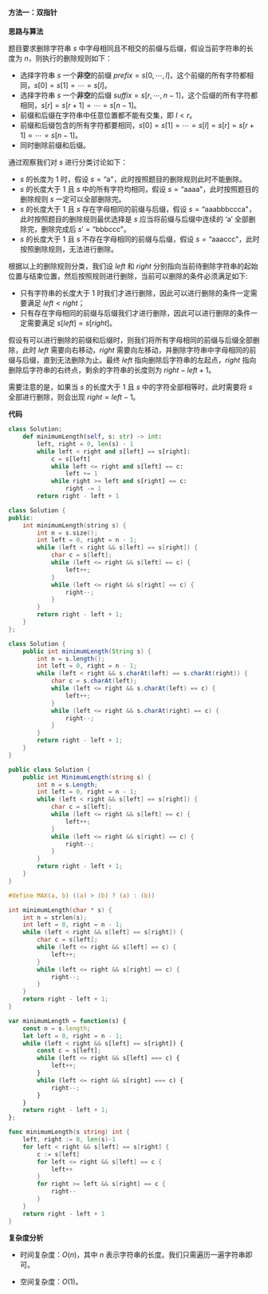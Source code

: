 #### 方法一：双指针

**思路与算法**

题目要求删除字符串 $s$ 中字母相同且不相交的前缀与后缀，假设当前字符串的长度为 $n$，则执行的删除规则如下：
+ 选择字符串 $s$ 一个**非空**的前缀 $\textit{prefix} = s[0,\cdots,l]$，这个前缀的所有字符都相同，$s[0] = s[1] = \cdots = s[l]$。
+ 选择字符串 $s$ 一个**非空**的后缀 $\textit{suffix} = s[r,\cdots,n-1]$，这个后缀的所有字符都相同，$s[r] = s[r + 1] = \cdots = s[n-1]$。
+ 前缀和后缀在字符串中任意位置都不能有交集，即 $l < r$。
+ 前缀和后缀包含的所有字符都要相同，$s[0] = s[1] = \cdots = s[l] = s[r] = s[r + 1] = \cdots = s[n-1]$。
+ 同时删除前缀和后缀。

通过观察我们对 $s$ 进行分类讨论如下：
+ $s$ 的长度为 $1$ 时，假设 $s = \text{``a"}$，此时按照题目的删除规则此时不能删除。
+ $s$ 的长度大于 $1$ 且 $s$ 中的所有字符均相同，假设 $s = \text{``aaaa"}$，此时按照题目的删除规则 $s$ 一定可以全部删除完。
+ $s$ 的长度大于 $1$ 且 $s$ 存在字母相同的前缀与后缀，假设 $s = \text{``aaabbbccca"}$，此时按照题目的删除规则最优选择是 $s$ 应当将前缀与后缀中连续的 $\text{`a’}$ 全部删除完，删除完成后 $s' = \text{``bbbccc"}$。
+ $s$ 的长度大于 $1$ 且 $s$ 不存在字母相同的前缀与后缀，假设 $s = \text{``aaaccc"}$，此时按照删除规则，无法进行删除。

根据以上的删除规则分类，我们设 $\textit{left}$ 和 $\textit{right}$ 分别指向当前待删除字符串的起始位置与结束位置，然后按照规则进行删除，当前可以删除的条件必须满足如下:
+ 只有字符串的长度大于 $1$ 时我们才进行删除，因此可以进行删除的条件一定需要满足 $\textit{left} < \textit{right}$；
+ 只有存在字母相同的前缀与后缀我们才进行删除，因此可以进行删除的条件一定需要满足 $s[\textit{left}] = s[\textit{right}]$。

假设有可以进行删除的前缀和后缀时，则我们将所有字母相同的前缀与后缀全部删除，此时 $\textit{left}$ 需要向右移动，$\textit{right}$ 需要向左移动，并删除字符串中字母相同的前缀与后缀，直到无法删除为止。最终 $\textit{left}$ 指向删除后字符串的左起点，$\textit{right}$ 指向删除后字符串的右终点，剩余的字符串的长度则为 $\textit{right} - \textit{left} + 1$。

需要注意的是，如果当 $s$ 的长度大于 $1$ 且 $s$ 中的字符全部相等时，此时需要将 $s$ 全部进行删除，则会出现 $\textit{right} = \textit{left} - 1$。

**代码**

```Python [sol1-Python3]
class Solution:
    def minimumLength(self, s: str) -> int:
        left, right = 0, len(s) - 1
        while left < right and s[left] == s[right]:
            c = s[left]
            while left <= right and s[left] == c:
                left += 1
            while right >= left and s[right] == c:
                right -= 1
        return right - left + 1
```

```C++ [sol1-C++]
class Solution {
public:
    int minimumLength(string s) {
        int n = s.size();
        int left = 0, right = n - 1;
        while (left < right && s[left] == s[right]) {
            char c = s[left];
            while (left <= right && s[left] == c) {
                left++;
            }
            while (left <= right && s[right] == c) {
                right--;
            }
        }
        return right - left + 1;
    }
};
```

```Java [sol1-Java]
class Solution {
    public int minimumLength(String s) {
        int n = s.length();
        int left = 0, right = n - 1;
        while (left < right && s.charAt(left) == s.charAt(right)) {
            char c = s.charAt(left);
            while (left <= right && s.charAt(left) == c) {
                left++;
            }
            while (left <= right && s.charAt(right) == c) {
                right--;
            }
        }
        return right - left + 1;
    }
}
```

```C# [sol1-C#]
public class Solution {
    public int MinimumLength(string s) {
        int n = s.Length;
        int left = 0, right = n - 1;
        while (left < right && s[left] == s[right]) {
            char c = s[left];
            while (left <= right && s[left] == c) {
                left++;
            }
            while (left <= right && s[right] == c) {
                right--;
            }
        }
        return right - left + 1;
    }
}
```

```C [sol1-C]
#define MAX(a, b) ((a) > (b) ? (a) : (b))

int minimumLength(char * s) {
    int n = strlen(s);
    int left = 0, right = n - 1;
    while (left < right && s[left] == s[right]) {
        char c = s[left];
        while (left <= right && s[left] == c) {
            left++;
        }
        while (left <= right && s[right] == c) {
            right--;
        }
    }
    return right - left + 1;
}
```

```JavaScript [sol1-JavaScript]
var minimumLength = function(s) {
    const n = s.length;
    let left = 0, right = n - 1;
    while (left < right && s[left] == s[right]) {
        const c = s[left];
        while (left <= right && s[left] === c) {
            left++;
        }
        while (left <= right && s[right] === c) {
            right--;
        }
    }
    return right - left + 1;
};
```

```go [sol1-Golang]
func minimumLength(s string) int {
	left, right := 0, len(s)-1
	for left < right && s[left] == s[right] {
		c := s[left]
		for left <= right && s[left] == c {
			left++
		}
		for right >= left && s[right] == c {
			right--
		}
	}
	return right - left + 1
}
```

**复杂度分析**

- 时间复杂度：$O(n)$，其中 $n$ 表示字符串的长度。我们只需遍历一遍字符串即可。

- 空间复杂度：$O(1)$。